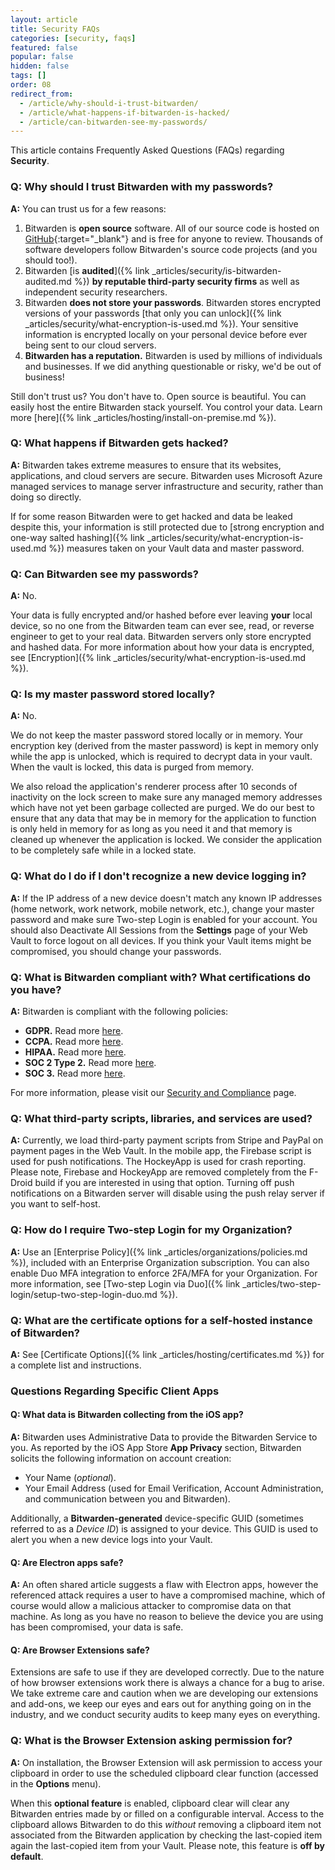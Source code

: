 ```yaml
---
layout: article
title: Security FAQs
categories: [security, faqs]
featured: false
popular: false
hidden: false
tags: []
order: 08
redirect_from:
  - /article/why-should-i-trust-bitwarden/
  - /article/what-happens-if-bitwarden-is-hacked/
  - /article/can-bitwarden-see-my-passwords/
---
```


This article contains Frequently Asked Questions (FAQs) regarding **Security**.

### Q: Why should I trust Bitwarden with my passwords?

**A:** You can trust us for a few reasons:

1. Bitwarden is **open source** software. All of our source code is hosted on [GitHub](https://github.com/bitwarden){:target="_blank"} and is free for anyone to review. Thousands of software developers follow Bitwarden's source code projects (and you should too!).
2. Bitwarden [is **audited**]({% link _articles/security/is-bitwarden-audited.md %}) **by reputable third-party security firms** as well as independent security researchers.
3. Bitwarden **does not store your passwords**. Bitwarden stores encrypted versions of your passwords [that only you can unlock]({% link _articles/security/what-encryption-is-used.md %}). Your sensitive information is encrypted locally on your personal device before ever being sent to our cloud servers.
4. **Bitwarden has a reputation.** Bitwarden is used by millions of individuals and businesses. If we did anything questionable or risky, we'd be out of business!

Still don't trust us? You don't have to. Open source is beautiful. You can easily host the entire Bitwarden stack yourself. You control your data. Learn more [here]({% link _articles/hosting/install-on-premise.md %}).

### Q: What happens if Bitwarden gets hacked?

**A:** Bitwarden takes extreme measures to ensure that its websites, applications, and cloud servers are secure. Bitwarden uses Microsoft Azure managed services to manage server infrastructure and security, rather than doing so directly.

If for some reason Bitwarden were to get hacked and data be leaked despite this, your information is still protected due to [strong encryption and one-way salted hashing]({% link _articles/security/what-encryption-is-used.md %}) measures taken on your Vault data and master password.

### Q: Can Bitwarden see my passwords?

**A:** No.

Your data is fully encrypted and/or hashed before ever leaving **your** local device, so no one from the Bitwarden team can ever see, read, or reverse engineer to get to your real data. Bitwarden servers only store encrypted and hashed data. For more information about how your data is encrypted, see [Encryption]({% link _articles/security/what-encryption-is-used.md %}).

### Q: Is my master password stored locally?

**A:** No.

We do not keep the master password stored locally or in memory. Your encryption key (derived from the master password) is kept in memory only while the app is unlocked, which is required to decrypt data in your vault. When the vault is locked, this data is purged from memory.

We also reload the application's renderer process after 10 seconds of inactivity on the lock screen to make sure any managed memory addresses which have not yet been garbage collected are purged. We do our best to ensure that any data that may be in memory for the application to function is only held in memory for as long as you need it and that memory is cleaned up whenever the application is locked. We consider the application to be completely safe while in a locked state.

### Q: What do I do if I don't recognize a new device logging in?

**A:** If the IP address of a new device doesn't match any known IP addresses (home network, work network, mobile network, etc.), change your master password and make sure Two-step Login is enabled for your account. You should also Deactivate All Sessions from the **Settings** page of your Web Vault to force logout on all devices. If you think your Vault items might be compromised, you should change your passwords.

### Q: What is Bitwarden compliant with? What certifications do you have?

**A:** Bitwarden is compliant with the following policies:

- **GDPR.** Read more [here](https://bitwarden.com/privacy).
- **CCPA.** Read more [here](https://bitwarden.com/compliance).
- **HIPAA.** Read more [here](https://bitwarden.com/blog/post/why-use-a-hippa-compliant-password-manager/).
- **SOC 2 Type 2.** Read more [here](https://bitwarden.com/blog/post/bitwarden-achieves-soc-2-certification/).
- **SOC 3.** Read more [here](https://bitwarden.com/blog/post/bitwarden-achieves-soc-2-certification/).

For more information, please visit our [Security and Compliance](https://bitwarden.com/compliance) page.

### Q: What third-party scripts, libraries, and services are used?

**A:** Currently, we load third-party payment scripts from Stripe and PayPal on payment pages in the Web Vault. In the mobile app, the Firebase script is used for push notifications. The HockeyApp is used for crash reporting. Please note, Firebase and HockeyApp are removed completely from the F-Droid build if you are interested in using that option. Turning off push notifications on a Bitwarden server will disable using the push relay server if you want to self-host.

### Q: How do I require Two-step Login for my Organization?

**A:** Use an [Enterprise Policy]({% link _articles/organizations/policies.md %}), included with an Enterprise Organization subscription. You can also enable Duo MFA integration to enforce 2FA/MFA for your Organization. For more information, see [Two-step Login via Duo]({% link _articles/two-step-login/setup-two-step-login-duo.md %}).

### Q: What are the certificate options for a self-hosted instance of Bitwarden?

**A:** See [Certificate Options]({% link _articles/hosting/certificates.md %}) for a complete list and instructions.

### Questions Regarding Specific Client Apps

#### Q: What data is Bitwarden collecting from the iOS app?

**A:** Bitwarden uses Administrative Data to provide the Bitwarden Service to you. As reported by the iOS App Store **App Privacy** section, Bitwarden solicits the following information on account creation:

- Your Name (*optional*).
- Your Email Address (used for Email Verification, Account Administration, and communication between you and Bitwarden).

Additionally, a **Bitwarden-generated** device-specific GUID (sometimes referred to as a *Device ID*) is assigned to your device. This GUID is used to alert you when a new device logs into your Vault.

#### Q: Are Electron apps safe?

**A:** An often shared article suggests a flaw with Electron apps, however the referenced attack requires a user to have a compromised machine, which of course would allow a malicious attacker to compromise data on that machine. As long as you have no reason to believe the device you are using has been compromised, your data is safe.

#### Q: Are Browser Extensions safe?

Extensions are safe to use if they are developed correctly. Due to the nature of how browser extensions work there is always a chance for a bug to arise. We take extreme care and caution when we are developing our extensions and add-ons, we keep our eyes and ears out for anything going on in the industry, and we conduct security audits to keep many eyes on everything.

### Q: What is the Browser Extension asking permission for?

**A:** On installation, the Browser Extension will ask permission to access your clipboard in order to use the scheduled clipboard clear function (accessed in the **Options** menu).

When this **optional feature** is enabled, clipboard clear will clear any Bitwarden entries made by or filled on a configurable interval. Access to the clipboard allows Bitwarden to do this *without* removing a clipboard item not associated from the Bitwarden application by checking the last-copied item again the last-copied item from your Vault. Please note, this feature is **off by default**.
